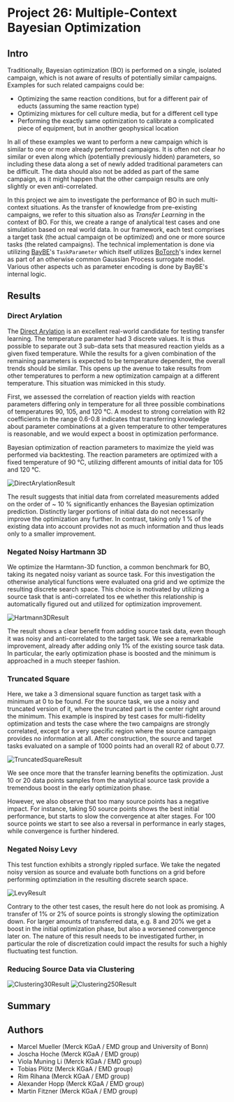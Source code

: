 # Project 26: Multiple-Context Bayesian Optimization

## Intro
Traditionally, Bayesian optimization (BO) is performed on a single, isolated campaign,
which is not aware of results of potentially similar campaigns. Examples for such
related campaigns could be:
- Optimizing the same reaction conditions, but for a different pair of educts (assuming
  the same reaction type)
- Optimizing mixtures for cell culture media, but for a different cell type
- Performing the exactly same optimization to calibrate a complicated piece of
  equipment, but in another geophysical location

In all of these examples we want to perform a new campaign which is similar to one or
more already performed campaigns. It is often not clear *ho* similar or even along which
(potentially previously hidden) parameters, so including these data along a set of newly
added traditional parameters can be difficult. The data should also not be added as part
of the same campaign, as it might happen that the other campaign results are only
slightly or even anti-correlated.

In this project we aim to investigate the performance of BO in such multi-context situations.
As the transfer of knowledge from pre-existing campaigns, we refer to this situation also
as *Transfer Learning* in the context of BO.
For this, we create a range of analytical test cases and one simulation based on real
world data. In our framework, each test comprises a target task
(the actual campaign ot be optimized) and one or more source tasks
(the related campaigns). The technical implementation is done via utilizing
[BayBE](https://emdgroup.github.io/baybe/)'s `TaskParameter` which itself utilizes
[BoTorch](https://botorch.org/)'s index kernel as part of an otherwise common Gaussian
Process surrogate model. Various other aspects uch as parameter encoding is done by
BayBE's internal logic.

## Results

### Direct Arylation
The [Direct Arylation](https://www.nature.com/articles/s41586-021-03213-y) is an
excellent real-world candidate for testing transfer learning. The temperature parameter
had 3 discrete values. It is thus possible to separate out 3 sub-data sets that measured
reaction yields as a given fixed temperature. While the results for a given combination
of the remaining parameters is expected to be temperature dependent, the overall trends
should be similar. This opens up the avenue to take results from other temperatures to
perform a new optimization campaign at a different temperature. This situation was
mimicked in this study.

First, we assessed the correlation of reaction yields with reaction parameters differing
only in temperature for all three possible combinations of temperatures 90, 105, and
120 °C. A modest to strong correlation with R2 coefficients in the range 0.6-0.8
indicates that transferring knowledge about parameter combinations at a given
temperature to other temperatures is reasonable, and we would expect a boost in
optimization performance.

Bayesian optimization of reaction parameters to maximize the yield was performed via
backtesting. The reaction parameters are optimized with a fixed temperature of 90 °C,
utilizing different amounts of initial data for 105 and 120 °C.

![DirectArylationResult](./results/transfer_learning_plot_90_bq2_ndi10_mc15.svg)

The result suggests that initial data from correlated measurements added on the order
of ~ 10 % significantly enhances the Bayesian optimization prediction. Distinctly larger
portions of initial data do not necessarily improve the optimization any
further. In contrast, taking only 1 % of the existing data into account provides not as
much information and thus leads only to a smaller improvement.


### Negated Noisy Hartmann 3D
We optimize the Harmtann-3D function, a common benchmark for BO, taking its negated
noisy variant as source task. For this investigation the otherwise analytical functions
were evaluated ona  grid and we optimize the resulting discrete search space. This
choice is motivated by utilizing a source task that is anti-correlated tos ee whether
this relationship is automatically figured out and utilized for optimization
improvement.

![Hartmann3DResult](./results/hartmann_anticorrelated.png)

The result shows a clear benefit from adding source task data, even though it was noisy
and anti-correlated to the target task. We see a remarkable improvement, already after
adding only 1% of the existing source task data. In particular, the early optimization
phase is boosted and the minimum is approached in a much steeper fashion.

### Truncated Square
Here, we take a 3 dimensional square function as target task with a minimum at 0 to be
found. For the source task, we use a noisy and truncated version of it, where the
truncated part is the center right around the minimum. This example is inspired by test
cases for multi-fidelity optimization and tests the case where the two campaigns are
strongly correlated, except for a very specific region where the source campaign
provides no information at all. After construction, the source
and target tasks evaluated on a sample of 1000 points had an overall R2 of about 0.77.

![TruncatedSquareResult](./results/truncated_square.png)

We see once more that the transfer learning benefits the optimization. Just
10 or 20 data points samples from the analytical source task provide a tremendous boost
in the early optimization phase.

However, we also observe that too many source points has a negative
impact. For instance, taking 50 source points shows the best initial performance,
but starts to slow the convergence at alter stages. For 100 source points we start to
see also a reversal in performance in early stages, while convergence is further
hindered.

### Negated Noisy Levy

This test function exhibits a strongly rippled surface. We take the negated noisy
version as source and evaluate both functions on a grid before performing optimziation
in the resulting discrete search space.

![LevyResult](./results/levy.png)

Contrary to the other test cases, the result here do not look as promising. A transfer
of 1% or 2% of source points is strongly slowing the optimization down. For larger
amounts of transferred data, e.g. 8 and 20% we get a boost in the initial optimization
phase, but also a worsened convergence later on. The nature of this result needs to be
investigated further, in particular the role of discretization could impact the results
for such a highly fluctuating test function.

### Reducing Source Data via Clustering

![Clustering30Result](./results/cluster_experiments_30.svg)
![Clustering250Result](./results/cluster_experiments_250.svg)

## Summary

## Authors

- Marcel Mueller (Merck KGaA / EMD group and University of Bonn)
- Joscha Hoche (Merck KGaA / EMD group)
- Viola Muning Li (Merck KGaA / EMD group)
- Tobias Plötz (Merck KGaA / EMD group)
- Rim Rihana (Merck KGaA / EMD group)
- Alexander Hopp (Merck KGaA / EMD group)
- Martin Fitzner (Merck KGaA / EMD group)